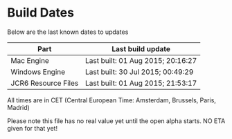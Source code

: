 # Build Dates

Below are the last known dates to updates

Part | Last build update
-----|-----
Mac Engine | Last built: 01 Aug 2015; 20:16:27
Windows Engine | Last built: 30 Jul 2015; 00:49:29
JCR6 Resource Files | Last built: 01 Aug 2015; 21:53:17
All times are in CET (Central European Time: Amsterdam, Brussels, Paris, Madrid)


Please note this file has no real value yet until the open alpha starts. NO ETA given for that yet!
